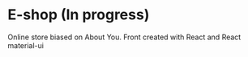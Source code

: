 # E-shop (In progress)
Online store biased on About You.
Front created with React and React material-ui

